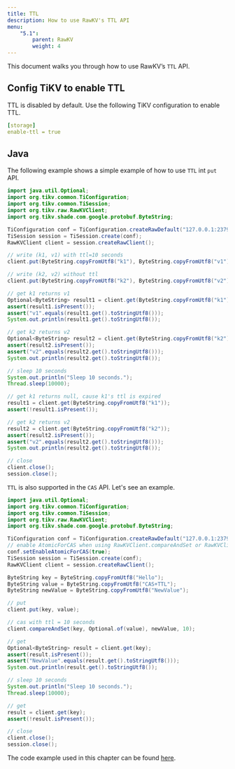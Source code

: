 ```yaml
---
title: TTL
description: How to use RawKV's TTL API 
menu:
    "5.1":
        parent: RawKV
        weight: 4
---
```


This document walks you through how to use RawKV’s `TTL` API.

## Config TiKV to enable TTL

TTL is disabled by default. Use the following TiKV configuration to enable TTL.

```yaml
[storage]
enable-ttl = true
```

## Java

The following example shows a simple example of how to use `TTL` int `put` API.

```java
import java.util.Optional;
import org.tikv.common.TiConfiguration;
import org.tikv.common.TiSession;
import org.tikv.raw.RawKVClient;
import org.tikv.shade.com.google.protobuf.ByteString;

TiConfiguration conf = TiConfiguration.createRawDefault("127.0.0.1:2379");
TiSession session = TiSession.create(conf);
RawKVClient client = session.createRawClient();

// write (k1, v1) with ttl=10 seconds
client.put(ByteString.copyFromUtf8("k1"), ByteString.copyFromUtf8("v1"), 10);

// write (k2, v2) without ttl
client.put(ByteString.copyFromUtf8("k2"), ByteString.copyFromUtf8("v2"));

// get k1 returns v1
Optional<ByteString> result1 = client.get(ByteString.copyFromUtf8("k1"));
assert(result1.isPresent());
assert("v1".equals(result1.get().toStringUtf8()));
System.out.println(result1.get().toStringUtf8());

// get k2 returns v2
Optional<ByteString> result2 = client.get(ByteString.copyFromUtf8("k2"));
assert(result2.isPresent());
assert("v2".equals(result2.get().toStringUtf8()));
System.out.println(result2.get().toStringUtf8());

// sleep 10 seconds
System.out.println("Sleep 10 seconds.");
Thread.sleep(10000);

// get k1 returns null, cause k1's ttl is expired
result1 = client.get(ByteString.copyFromUtf8("k1"));
assert(!result1.isPresent());

// get k2 returns v2
result2 = client.get(ByteString.copyFromUtf8("k2"));
assert(result2.isPresent());
assert("v2".equals(result2.get().toStringUtf8()));
System.out.println(result2.get().toStringUtf8());

// close
client.close();
session.close();
```

`TTL` is also supported in the `CAS` API. Let's see an example.

```java
import java.util.Optional;
import org.tikv.common.TiConfiguration;
import org.tikv.common.TiSession;
import org.tikv.raw.RawKVClient;
import org.tikv.shade.com.google.protobuf.ByteString;

TiConfiguration conf = TiConfiguration.createRawDefault("127.0.0.1:2379");
// enable AtomicForCAS when using RawKVClient.compareAndSet or RawKVClient.putIfAbsent
conf.setEnableAtomicForCAS(true);
TiSession session = TiSession.create(conf);
RawKVClient client = session.createRawClient();

ByteString key = ByteString.copyFromUtf8("Hello");
ByteString value = ByteString.copyFromUtf8("CAS+TTL");
ByteString newValue = ByteString.copyFromUtf8("NewValue");

// put
client.put(key, value);

// cas with ttl = 10 seconds
client.compareAndSet(key, Optional.of(value), newValue, 10);

// get
Optional<ByteString> result = client.get(key);
assert(result.isPresent());
assert("NewValue".equals(result.get().toStringUtf8()));
System.out.println(result.get().toStringUtf8());

// sleep 10 seconds
System.out.println("Sleep 10 seconds.");
Thread.sleep(10000);

// get
result = client.get(key);
assert(!result.isPresent());

// close
client.close();
session.close();
```

The code example used in this chapter can be found [here](https://github.com/marsishandsome/tikv-client-examples/blob/main/java-example/src/main/java/example/rawkv/TTL.java).
